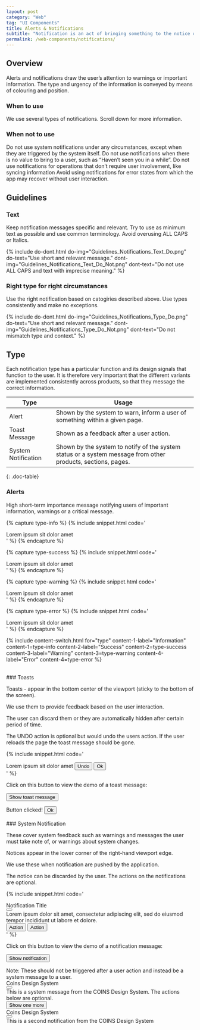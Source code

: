 ```yaml
---
layout: post
category: "Web"
tag: "UI Components"
title: Alerts & Notifications
subtitle: "Notification is an act of bringing something to the notice of the user. They can be assigned to certain elements or be universally valid."
permalink: /web-components/notifications/
---
```


## Overview

Alerts and notifications draw the user’s attention to warnings or important information. The type and urgency of the information is conveyed by means of colouring and position.

### When to use
We use several types of notifications. Scroll down for more information.


### When not to use

Do not use system notifications under any circumstances, except when they are triggered by the system itself.
Do not use notifications when there is no value to bring to a user, such as “Haven’t seen you in a while”. 
Do not use notifications for operations that don’t require user involvement, like syncing information
Avoid using notifications for error states from which the app may recover without user interaction.

## Guidelines
### Text
Keep notification messages specific and relevant. Try to use as minimum text as possible and use common terminology. Avoid overusing ALL CAPS or Italics.

{% include do-dont.html 
  do-img="Guidelines_Notifications_Text_Do.png"
  do-text="Use short and relevant message."
  dont-img="Guidelines_Notifications_Text_Do_Not.png"
  dont-text="Do not use ALL CAPS and text with imprecise meaning."
%}

### Right type for right circumstances
Use the right notification based on catogiries described above. Use types consistently and make no exceptions.

{% include do-dont.html 
  do-img="Guidelines_Notifications_Type_Do.png"
  do-text="Use short and relevant message."
  dont-img="Guidelines_Notifications_Type_Do_Not.png"
  dont-text="Do not mismatch type and context."
%}


## Type

Each notification type has a particular function and its design signals that function to the user. It is therefore very important that the different variants are implemented consistently across products, so that they message the correct information.

| Type                | Usage          |
|---------------------|----------------|
| Alert               | Shown by the system to warn, inform a user of something within a given page. |
| Toast Message       | Shown as a feedback after a user action. |
| System Notification | Shown by the system to notify of the system status or a system message from other products, sections, pages. |
{: .doc-table}


### Alerts

High short-term importance message notifying users of important information, warnings or a critical message.

<!-- Content switch -->
<!-- Content switch tab 1 -->
{% capture type-info %}
{% include snippet.html code='
<div class="coins-alert">Lorem ipsum sit dolor amet</div>
' %}
{% endcapture %}

<!-- Content switch tab 2 -->
{% capture type-success %}
{% include snippet.html code='
<div class="coins-alert success">Lorem ipsum sit dolor amet</div>
' %}
{% endcapture %}

<!-- Content switch tab 3 -->
{% capture type-warning %}
{% include snippet.html code='
<div class="coins-alert warning">Lorem ipsum sit dolor amet</div>
' %}
{% endcapture %}

<!-- Content switch tab 4 -->
{% capture type-error %}
{% include snippet.html code='
<div class="coins-alert error">Lorem ipsum sit dolor amet</div>
' %}
{% endcapture %}


<!-- Render Content -->
{% include content-switch.html for="type"
           content-1-label="Information"
           content-1=type-info
           content-2-label="Success"
           content-2=type-success
           content-3-label="Warning"
           content-3=type-warning
           content-4-label="Error"
           content-4=type-error
%}
<!-- End content switch -->

<br>
### Toasts

Toasts - appear in the bottom center of the viewport (sticky to the bottom of the screen).

We use them to provide feedback based on the user interaction.

The user can discard them or they are automatically hidden after certain period of time.

The UNDO action is <span class="snip">optional</span> but would undo the users action. If the user reloads the page the toast message should be gone.

{% include snippet.html code='
<div class="coins-toast">
  Lorem ipsum sit dolor amet
  <button class="undo">Undo</button>
  <button class="dismiss">Ok</button>
</div>
' %}

Click on this button to view the demo of a toast message:

<button id="toast-demo" class="button small icon"><i class="icn icn-Arrow-Right"></i> Show toast message</button>

<div id="toast-demo-msg" class="coins-toast">
  Button clicked!
  <button class="dismiss">Ok</button>
</div>


<br>
### System Notification

These cover system feedback such as warnings and messages the user must take note of, or warnings about system changes.

Notices appear in the lower corner of the right-hand viewport edge.

We use these when notification are pushed by the application.

The notice can be discarded by the user. The actions on the notifications are <span class="snip">optional</span>.

{% include snippet.html code='
<!-- A container which can hold multiple notifications -->
<div class="coins-notification-container">
  <!-- Notification -->
  <div class="coins-notification">
    <div class="title-row">
      <i class="icn icn-Bell"></i>
      <div class="notification-title">Notification Title</div>
      <button class="dismiss">
        <i class="icn icn-Close"></i>
      </button>
    </div>
    <div class="notification-body">
      Lorem ipsum dolor sit amet, consectetur adipiscing elit, sed do eiusmod tempor incididunt ut labore et dolore.
      <div class="buttons-row">
        <button class="button small">Action</button>
        <button class="button small primary">Action</button>
      </div>
    </div>
  </div>
  <!-- / End Notification -->
</div>
' %}


Click on this button to view the demo of a notification message:

<button id="notification-demo" class="button small icon"><i class="icn icn-Arrow-Right"></i> Show notification</button>
<br>

<div class="coins-alert error">Note: These should not be triggered after a user action and instead be a system message to a user.</div>

<div class="coins-notification-container">
  <!-- Demo notification 1 -->
  <div id="notification-demo-msg" class="coins-notification">
    <div class="title-row">
      <i class="icn icn-Bell"></i>
      <div class="notification-title">Coins Design System</div>
      <button class="dismiss">
        <i class="icn icn-Close"></i>
      </button>
    </div>
    <div class="notification-body">
      This is a system message from the COINS Design System. The actions below are optional.
      <div class="buttons-row">
        <button id="notification-demo-2" class="button small">Show one more</button>
      </div>
    </div>
  </div>
  <!-- Demo notification 2 -->
  <div id="notification-demo-msg-2" class="coins-notification">
    <div class="title-row">
      <i class="icn icn-Bell"></i>
      <div class="notification-title">Coins Design System</div>
      <button class="dismiss">
        <i class="icn icn-Close"></i>
      </button>
    </div>
    <div class="notification-body">
      This is a second notification from the COINS Design System
    </div>
  </div>
</div>



<!-- Demo's -->
<script>
  document.addEventListener("DOMContentLoaded", function(event) { 
    // Show toast
    $('#toast-demo').click(function(event) {
      $('#toast-demo-msg').show();
    });
    // Hide toast
    $('#toast-demo-msg .dismiss').click(function(event) {
      $('#toast-demo-msg').hide();
    });


    // Show Notification
    $('#notification-demo').click(function(event) {
      $('#notification-demo-msg').show();
    });
    // Hide Notification
    $('#notification-demo-msg .dismiss').click(function(event) {
      $('#notification-demo-msg').hide();
    });
    // Show Second Notification
    $('#notification-demo-2').click(function(event) {
      $('#notification-demo-msg-2').show();
    });
    // Hide Notification
    $('#notification-demo-msg-2 .dismiss').click(function(event) {
      $('#notification-demo-msg-2').hide();
    });
  });
</script>
